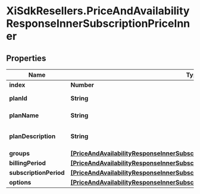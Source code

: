 # XiSdkResellers.PriceAndAvailabilityResponseInnerSubscriptionPriceInner

## Properties

Name | Type | Description | Notes
------------ | ------------- | ------------- | -------------
**index** | **Number** |  | [optional] 
**planId** | **String** | Id of the plan. | [optional] 
**planName** | **String** | Name of the plan. | [optional] 
**planDescription** | **String** | The description of the plan. | [optional] 
**groups** | [**[PriceAndAvailabilityResponseInnerSubscriptionPriceInnerGroupsInner]**](PriceAndAvailabilityResponseInnerSubscriptionPriceInnerGroupsInner.md) |  | [optional] 
**billingPeriod** | [**[PriceAndAvailabilityResponseInnerSubscriptionPriceInnerBillingPeriodInner]**](PriceAndAvailabilityResponseInnerSubscriptionPriceInnerBillingPeriodInner.md) |  | [optional] 
**subscriptionPeriod** | [**[PriceAndAvailabilityResponseInnerSubscriptionPriceInnerSubscriptionPeriodInner]**](PriceAndAvailabilityResponseInnerSubscriptionPriceInnerSubscriptionPeriodInner.md) |  | [optional] 
**options** | [**[PriceAndAvailabilityResponseInnerSubscriptionPriceInnerOptionsInner]**](PriceAndAvailabilityResponseInnerSubscriptionPriceInnerOptionsInner.md) |  | [optional] 


